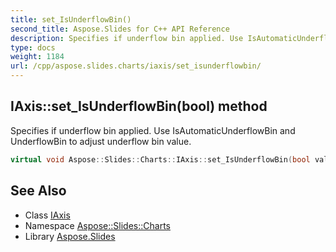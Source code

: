 ```yaml
---
title: set_IsUnderflowBin()
second_title: Aspose.Slides for C++ API Reference
description: Specifies if underflow bin applied. Use IsAutomaticUnderflowBin and UnderflowBin to adjust underflow bin value.
type: docs
weight: 1184
url: /cpp/aspose.slides.charts/iaxis/set_isunderflowbin/
---
```

## IAxis::set_IsUnderflowBin(bool) method


Specifies if underflow bin applied. Use IsAutomaticUnderflowBin and UnderflowBin to adjust underflow bin value.

```cpp
virtual void Aspose::Slides::Charts::IAxis::set_IsUnderflowBin(bool value)=0
```

## See Also

* Class [IAxis](./)
* Namespace [Aspose::Slides::Charts](../)
* Library [Aspose.Slides](../../)